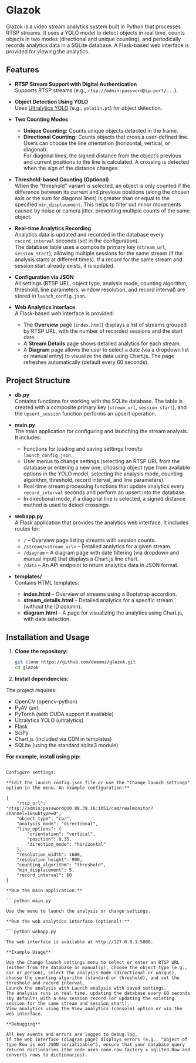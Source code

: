 # Glazok

Glazok is a video stream analytics system built in Python that processes RTSP streams. It uses a YOLO model to detect objects in real time, counts objects in two modes (directional and unique counting), and periodically records analytics data in a SQLite database. A Flask-based web interface is provided for viewing the analytics.

## Features

- **RTSP Stream Support with Digital Authentication**  
  Supports RTSP streams (e.g., `rtsp://admin:password@ip:port/...`).

- **Object Detection Using YOLO**  
  Uses [Ultralytics YOLO](https://github.com/ultralytics/ultralytics) (e.g., `yolo11n.pt`) for object detection.

- **Two Counting Modes**  
  - **Unique Counting:** Counts unique objects detected in the frame.
  - **Directional Counting:** Counts objects that cross a user-defined line.  
    Users can choose the line orientation (horizontal, vertical, or diagonal).  
    For diagonal lines, the signed distance from the object’s previous and current positions to the line is calculated. A crossing is detected when the sign of the distance changes.

- **Threshold-based Counting (Optional)**  
  When the "threshold" variant is selected, an object is only counted if the difference between its current and previous positions (along the chosen axis or the sum for diagonal lines) is greater than or equal to the specified `min_displacement`. This helps to filter out minor movements caused by noise or camera jitter, preventing multiple counts of the same object.

- **Real-time Analytics Recording**  
  Analytics data is updated and recorded in the database every `record_interval` seconds (set in the configuration).  
  The database table uses a composite primary key (`stream_url`, `session_start`), allowing multiple sessions for the same stream (if the analysis starts at different times). If a record for the same stream and session start already exists, it is updated.

- **Configuration via JSON**  
  All settings (RTSP URL, object type, analysis mode, counting algorithm, threshold, line parameters, window resolution, and record interval) are stored in `launch_config.json`.

- **Web Analytics Interface**  
  A Flask-based web interface is provided:
  - The **Overview** page (`index.html`) displays a list of streams grouped by RTSP URL, with the number of recorded sessions and the start date.
  - A **Stream Details** page shows detailed analytics for each stream.
  - A **Diagram** page allows the user to select a date (via a dropdown list or manual entry) to visualize the data using Chart.js. The page refreshes automatically (default every 60 seconds).

## Project Structure

- **db.py**  
  Contains functions for working with the SQLite database. The table is created with a composite primary key (`stream_url`, `session_start`), and the `upsert_session` function performs an upsert operation.

- **main.py**  
  The main application for configuring and launching the stream analysis. It includes:
  - Functions for loading and saving settings from/to `launch_config.json`.
  - User menus to change settings (selecting an RTSP URL from the database or entering a new one, choosing object type from available options in the YOLO model, selecting the analysis mode, counting algorithm, threshold, record interval, and line parameters).
  - Real-time stream processing functions that update analytics every `record_interval` seconds and perform an upsert into the database.
  - In directional mode, if a diagonal line is selected, a signed distance method is used to detect crossings.

- **webapp.py**  
  A Flask application that provides the analytics web interface. It includes routes for:
  - `/` – Overview page listing streams with session counts.
  - `/stream/<stream_url>` – Detailed analytics for a given stream.
  - `/diagram` – A diagram page with date filtering (via dropdown and manual input) that displays a Chart.js line chart.
  - `/data` – An API endpoint to return analytics data in JSON format.

- **templates/**  
  Contains HTML templates:
  - **index.html** – Overview of streams using a Bootstrap accordion.
  - **stream_details.html** – Detailed analytics for a specific stream (without the ID column).
  - **diagram.html** – A page for visualizing the analytics using Chart.js, with date selection.

## Installation and Usage

1. **Clone the repository:**

   ```bash
   git clone https://github.com/deemnz/glazok.git
   cd glazok

2. **Install dependencies:**

The project requires:

- OpenCV (opencv-python)
- PyAV (av)
- PyTorch (with CUDA support if available)
- Ultralytics YOLO (ultralytics)
- Flask
- SciPy
- Chart.js (included via CDN in templates)
- SQLite (using the standard sqlite3 module)

**For example, install using pip:**

```pip install opencv-python av torch ultralytics flask scipy

Configure settings:

**Edit the launch_config.json file or use the "Change launch settings" option in the menu. An example configuration:**

{
    "rtsp_url": "rtsp://admin:password@10.88.39.16:1051/cam/realmonitor?channel=1&subtype=0",
    "object_type": "car",
    "analysis_mode": "directional",
    "line_options": {
        "orientation": "vertical",
        "position": 0.35,
        "direction_mode": "horizontal"
    },
    "resolution_width": 1600,
    "resolution_height": 900,
    "counting_algorithm": "threshold",
    "min_displacement": 5,
    "record_interval": 60
}

**Run the main application:**

```python main.py

Use the menu to launch the analysis or change settings.

**Run the web analytics interface (optional):**

```python webapp.py

The web interface is available at http://127.0.0.1:5000.

**Example Usage**

Use the Change launch settings menu to select or enter an RTSP URL (either from the database or manually), choose the object type (e.g., car or person), select the analysis mode (directional or unique), choose the counting algorithm (standard or threshold), and set the threshold and record interval.
Launch the analysis with Launch analysis with saved settings.
The analysis runs in real time, updating the database every 60 seconds (by default) with a new session record (or updating the existing session for the same stream and session_start).
View analytics using the View analytics (console) option or via the web interface.

**Debugging**

All key events and errors are logged to debug.log.
If the web interface (diagram page) displays errors (e.g., "Object of type Row is not JSON serializable"), ensure that your database query returns dictionaries (the code uses conn.row_factory = sqlite3.Row and converts rows to dictionaries).
